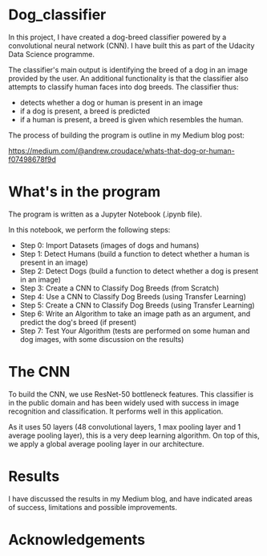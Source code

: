 # Dog_classifier

In this project, I have created a dog-breed classifier powered by a convolutional neural network (CNN). 
I have built this as part of the Udacity Data Science programme. 

The classifier's main output is identifying the breed of a dog in an image provided by the user. 
An additional functionality is that the classifier also attempts to classify human faces into dog breeds. 
The classifier thus:
- detects whether a dog or human is present in an image
- if a dog is present, a breed is predicted
- if a human is present, a breed is given which resembles the human. 

The process of building the program is outline in my Medium blog post:

https://medium.com/@andrew.croudace/whats-that-dog-or-human-f07498678f9d

# What's in the program

The program is written as a Jupyter Notebook (.ipynb file). 

In this notebook, we perform the following steps:
- Step 0: Import Datasets (images of dogs and humans)
- Step 1: Detect Humans (build a function to detect whether a human is present in an image)
- Step 2: Detect Dogs (build a function to detect whether a dog is present in an image)
- Step 3: Create a CNN to Classify Dog Breeds (from Scratch)
- Step 4: Use a CNN to Classify Dog Breeds (using Transfer Learning)
- Step 5: Create a CNN to Classify Dog Breeds (using Transfer Learning)
- Step 6: Write an Algorithm to take an image path as an argument, and predict the dog's breed (if present)
- Step 7: Test Your Algorithm (tests are performed on some human and dog images, with some discussion on the results)

# The CNN

To build the CNN, we use ResNet-50 bottleneck features. 
This classifier is in the public domain and has been widely used with success in image recognition and classification. 
It performs well in this application. 

As it uses 50 layers (48 convolutional layers, 1 max pooling layer and 1 average pooling layer), this is a very deep learning algorithm. 
On top of this, we apply a global average pooling layer in our architecture. 

# Results

I have discussed the results in my Medium blog, and have indicated areas of success, limitations and possible improvements.

# Acknowledgements
